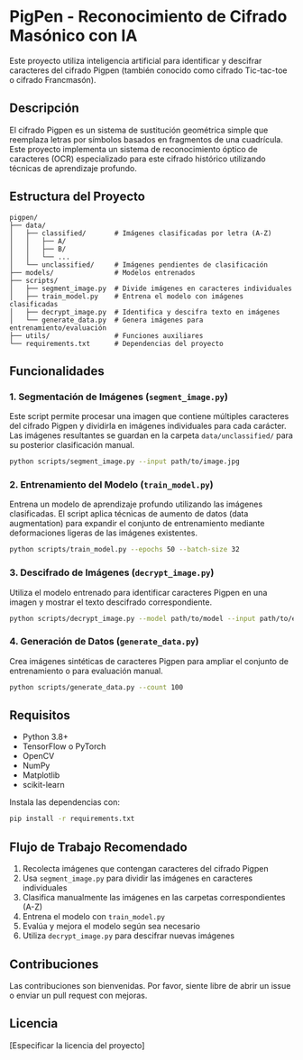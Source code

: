 # PigPen - Reconocimiento de Cifrado Masónico con IA

Este proyecto utiliza inteligencia artificial para identificar y descifrar caracteres del cifrado Pigpen (también conocido como cifrado Tic-tac-toe o cifrado Francmasón).

## Descripción

El cifrado Pigpen es un sistema de sustitución geométrica simple que reemplaza letras por símbolos basados en fragmentos de una cuadrícula. Este proyecto implementa un sistema de reconocimiento óptico de caracteres (OCR) especializado para este cifrado histórico utilizando técnicas de aprendizaje profundo.

## Estructura del Proyecto

```
pigpen/
├── data/
│   ├── classified/       # Imágenes clasificadas por letra (A-Z)
│   │   ├── A/
│   │   ├── B/
│   │   └── ...
│   └── unclassified/     # Imágenes pendientes de clasificación
├── models/               # Modelos entrenados
├── scripts/
│   ├── segment_image.py  # Divide imágenes en caracteres individuales
│   ├── train_model.py    # Entrena el modelo con imágenes clasificadas
│   ├── decrypt_image.py  # Identifica y descifra texto en imágenes
│   └── generate_data.py  # Genera imágenes para entrenamiento/evaluación
├── utils/                # Funciones auxiliares
└── requirements.txt      # Dependencias del proyecto
```

## Funcionalidades

### 1. Segmentación de Imágenes (`segment_image.py`)

Este script permite procesar una imagen que contiene múltiples caracteres del cifrado Pigpen y dividirla en imágenes individuales para cada carácter. Las imágenes resultantes se guardan en la carpeta `data/unclassified/` para su posterior clasificación manual.

```bash
python scripts/segment_image.py --input path/to/image.jpg
```

### 2. Entrenamiento del Modelo (`train_model.py`)

Entrena un modelo de aprendizaje profundo utilizando las imágenes clasificadas. El script aplica técnicas de aumento de datos (data augmentation) para expandir el conjunto de entrenamiento mediante deformaciones ligeras de las imágenes existentes.

```bash
python scripts/train_model.py --epochs 50 --batch-size 32
```

### 3. Descifrado de Imágenes (`decrypt_image.py`)

Utiliza el modelo entrenado para identificar caracteres Pigpen en una imagen y mostrar el texto descifrado correspondiente.

```bash
python scripts/decrypt_image.py --model path/to/model --input path/to/encrypted_image.jpg
```

### 4. Generación de Datos (`generate_data.py`)

Crea imágenes sintéticas de caracteres Pigpen para ampliar el conjunto de entrenamiento o para evaluación manual.

```bash
python scripts/generate_data.py --count 100
```

## Requisitos

- Python 3.8+
- TensorFlow o PyTorch
- OpenCV
- NumPy
- Matplotlib
- scikit-learn

Instala las dependencias con:

```bash
pip install -r requirements.txt
```

## Flujo de Trabajo Recomendado

1. Recolecta imágenes que contengan caracteres del cifrado Pigpen
2. Usa `segment_image.py` para dividir las imágenes en caracteres individuales
3. Clasifica manualmente las imágenes en las carpetas correspondientes (A-Z)
4. Entrena el modelo con `train_model.py`
5. Evalúa y mejora el modelo según sea necesario
6. Utiliza `decrypt_image.py` para descifrar nuevas imágenes

## Contribuciones

Las contribuciones son bienvenidas. Por favor, siente libre de abrir un issue o enviar un pull request con mejoras.

## Licencia

[Especificar la licencia del proyecto] 